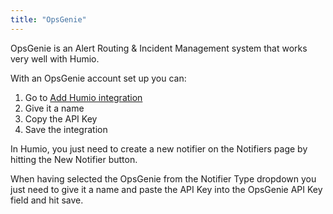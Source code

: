 ```yaml
---
title: "OpsGenie"
---
```


OpsGenie is an Alert Routing & Incident Management system that works very well
with Humio.

With an OpsGenie account set up you can:

1. Go to [Add Humio integration](https://app.opsgenie.com/integration#/add/Humio)
1. Give it a name
1. Copy the API Key
1. Save the integration

In Humio, you just need to create a new notifier on the Notifiers page by
hitting the New Notifier button.

When having selected the OpsGenie from the Notifier Type dropdown you just need
to give it a name and paste the API Key into the OpsGenie API Key field and
hit save.
